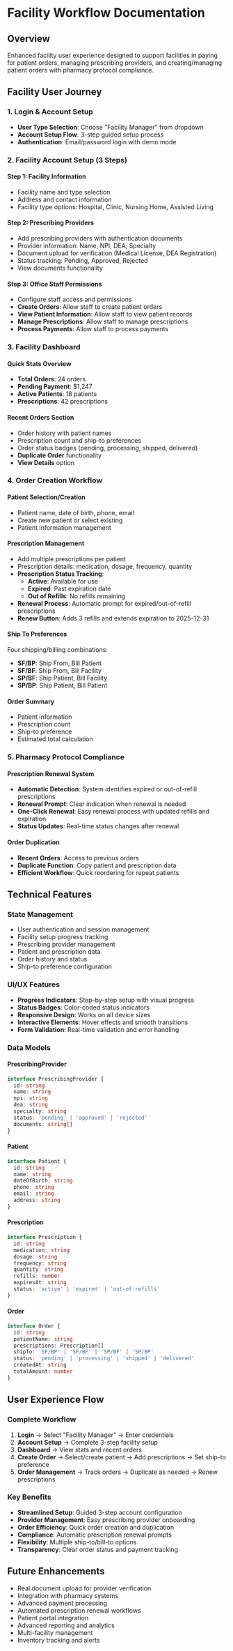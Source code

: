 # Facility Workflow Documentation

## Overview
Enhanced facility user experience designed to support facilities in paying for patient orders, managing prescribing providers, and creating/managing patient orders with pharmacy protocol compliance.

## Facility User Journey

### 1. **Login & Account Setup**
- **User Type Selection**: Choose "Facility Manager" from dropdown
- **Account Setup Flow**: 3-step guided setup process
- **Authentication**: Email/password login with demo mode

### 2. **Facility Account Setup (3 Steps)**

#### Step 1: Facility Information
- Facility name and type selection
- Address and contact information
- Facility type options: Hospital, Clinic, Nursing Home, Assisted Living

#### Step 2: Prescribing Providers
- Add prescribing providers with authentication documents
- Provider information: Name, NPI, DEA, Specialty
- Document upload for verification (Medical License, DEA Registration)
- Status tracking: Pending, Approved, Rejected
- View documents functionality

#### Step 3: Office Staff Permissions
- Configure staff access and permissions
- **Create Orders**: Allow staff to create patient orders
- **View Patient Information**: Allow staff to view patient records
- **Manage Prescriptions**: Allow staff to manage prescriptions
- **Process Payments**: Allow staff to process payments

### 3. **Facility Dashboard**

#### Quick Stats Overview
- **Total Orders**: 24 orders
- **Pending Payment**: $1,247
- **Active Patients**: 18 patients
- **Prescriptions**: 42 prescriptions

#### Recent Orders Section
- Order history with patient names
- Prescription count and ship-to preferences
- Order status badges (pending, processing, shipped, delivered)
- **Duplicate Order** functionality
- **View Details** option

### 4. **Order Creation Workflow**

#### Patient Selection/Creation
- Patient name, date of birth, phone, email
- Create new patient or select existing
- Patient information management

#### Prescription Management
- Add multiple prescriptions per patient
- Prescription details: medication, dosage, frequency, quantity
- **Prescription Status Tracking**:
  - **Active**: Available for use
  - **Expired**: Past expiration date
  - **Out of Refills**: No refills remaining
- **Renewal Process**: Automatic prompt for expired/out-of-refill prescriptions
- **Renew Button**: Adds 3 refills and extends expiration to 2025-12-31

#### Ship To Preferences
Four shipping/billing combinations:
- **SF/BP**: Ship From, Bill Patient
- **SF/BF**: Ship From, Bill Facility
- **SP/BF**: Ship Patient, Bill Facility
- **SP/BP**: Ship Patient, Bill Patient

#### Order Summary
- Patient information
- Prescription count
- Ship-to preference
- Estimated total calculation

### 5. **Pharmacy Protocol Compliance**

#### Prescription Renewal System
- **Automatic Detection**: System identifies expired or out-of-refill prescriptions
- **Renewal Prompt**: Clear indication when renewal is needed
- **One-Click Renewal**: Easy renewal process with updated refills and expiration
- **Status Updates**: Real-time status changes after renewal

#### Order Duplication
- **Recent Orders**: Access to previous orders
- **Duplicate Function**: Copy patient and prescription data
- **Efficient Workflow**: Quick reordering for repeat patients

## Technical Features

### State Management
- User authentication and session management
- Facility setup progress tracking
- Prescribing provider management
- Patient and prescription data
- Order history and status
- Ship-to preference configuration

### UI/UX Features
- **Progress Indicators**: Step-by-step setup with visual progress
- **Status Badges**: Color-coded status indicators
- **Responsive Design**: Works on all device sizes
- **Interactive Elements**: Hover effects and smooth transitions
- **Form Validation**: Real-time validation and error handling

### Data Models

#### PrescribingProvider
```typescript
interface PrescribingProvider {
  id: string
  name: string
  npi: string
  dea: string
  specialty: string
  status: 'pending' | 'approved' | 'rejected'
  documents: string[]
}
```

#### Patient
```typescript
interface Patient {
  id: string
  name: string
  dateOfBirth: string
  phone: string
  email: string
  address: string
}
```

#### Prescription
```typescript
interface Prescription {
  id: string
  medication: string
  dosage: string
  frequency: string
  quantity: string
  refills: number
  expiresAt: string
  status: 'active' | 'expired' | 'out-of-refills'
}
```

#### Order
```typescript
interface Order {
  id: string
  patientName: string
  prescriptions: Prescription[]
  shipTo: 'SF/BP' | 'SF/BF' | 'SP/BF' | 'SP/BP'
  status: 'pending' | 'processing' | 'shipped' | 'delivered'
  createdAt: string
  totalAmount: number
}
```

## User Experience Flow

### Complete Workflow
1. **Login** → Select "Facility Manager" → Enter credentials
2. **Account Setup** → Complete 3-step facility setup
3. **Dashboard** → View stats and recent orders
4. **Create Order** → Select/create patient → Add prescriptions → Set ship-to preference
5. **Order Management** → Track orders → Duplicate as needed → Renew prescriptions

### Key Benefits
- **Streamlined Setup**: Guided 3-step account configuration
- **Provider Management**: Easy prescribing provider onboarding
- **Order Efficiency**: Quick order creation and duplication
- **Compliance**: Automatic prescription renewal prompts
- **Flexibility**: Multiple ship-to/bill-to options
- **Transparency**: Clear order status and payment tracking

## Future Enhancements
- Real document upload for provider verification
- Integration with pharmacy systems
- Advanced payment processing
- Automated prescription renewal workflows
- Patient portal integration
- Advanced reporting and analytics
- Multi-facility management
- Inventory tracking and alerts 